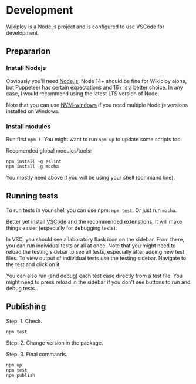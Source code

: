 Development
==========================

Wikiploy is a Node.js project and is configured to use VSCode for development.

## Prepararion

### Install Nodejs
Obviously you'll need [Node.js](https://nodejs.org/en).
Node 14+ should be fine for Wikiploy alone, but Puppeteer has certain expectations and 16+ is a better choice. In any case, I would recommend using the latest LTS version of Node.

Note that you can use [NVM-windows](https://github.com/coreybutler/nvm-windows) if you need multiple Node.js versions installed on Windows.

### Install modules
Run first `npm i`.
You might want to run `npm up` to update some scripts too.

Recomended global modules/tools:
```
npm install -g eslint
npm install -g mocha
```
You mostly need above if you will be using your shell (command line).

## Running tests
To run tests in your shell you can use npm: `npm test`. Or just run `mocha`.

Better yet install [VSCode](https://code.visualstudio.com/download) and the recommended extenstions. It will make things easier (especially for debugging tests).

In VSC, you should see a laboratory flask icon on the sidebar. From there, you can run individual tests or all at once.
Note that you might need to reload the testing sidebar to see all tests, especially after adding new test files.
To view output of individual tests use the testing sidebar. Navigate to the test and click on it.

You can also run (and debug) each test case directly from a test file. You might need to press reload in the sidebar if you don't see buttons to run and debug tests.

## Publishing

Step. 1. Check.
```
npm test
```
Step. 2. Change version in the package.

Step. 3. Final commands.
```
npm up
npm test
npm publish
```
